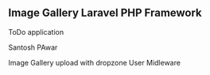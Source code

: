 ## Image Gallery Laravel PHP Framework

ToDo application

Santosh PAwar

Image Gallery upload with dropzone
User Midleware


